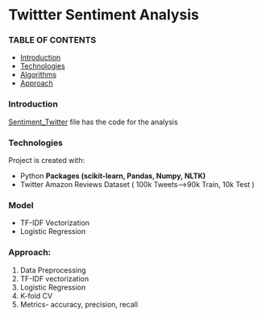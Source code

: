 # Twittter Sentiment Analysis

### TABLE OF CONTENTS
* [Introduction](#introduction)
* [Technologies](#technologies)
* [Algorithms](#algorithms)
* [Approach](#approach)

### Introduction

[Sentiment_Twitter](https://github.com/VipanchiKatthula/TwitterSentimentAnalysis) file has the code for the analysis

### Technologies
Project is created with:
* Python
**Packages (scikit-learn, Pandas, Numpy, NLTK)** 
* Twitter Amazon Reviews Dataset ( 100k Tweets-->90k Train, 10k Test )

### Model
* TF-IDF Vectorization
* Logistic Regression

### Approach:
1. Data Preprocessing
2. TF-IDF vectorization
3. Logistic Regression
4. K-fold CV
5. Metrics- accuracy, precision, recall


